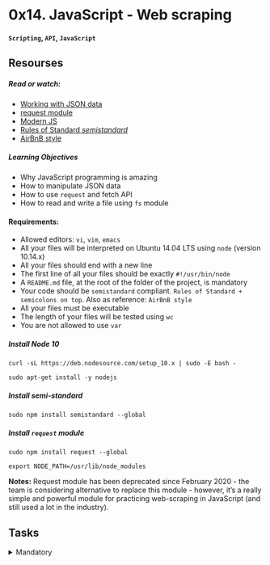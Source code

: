 # 0x14. JavaScript - Web scraping
#### `Scripting`, `API`, `JavaScript`
## Resourses
##### Read or watch:
- [Working with JSON data](https://developer.mozilla.org/en-US/docs/Learn/JavaScript/Objects/JSON)
- [request module](https://github.com/request/request)
- [Modern JS](https://github.com/mbeaudru/modern-js-cheatsheet)
- [Rules of Standard _semistandard_](https://standardjs.com/rules.html)
- [AirBnB style](https://github.com/airbnb/javascript)

##### Learning Objectives
- Why JavaScript programming is amazing
- How to manipulate JSON data
- How to use `request` and fetch API
- How to read and write a file using `fs` module

#### Requirements:
- Allowed editors: `vi`, `vim`, `emacs`
- All your files will be interpreted on Ubuntu 14.04 LTS using `node` (version 10.14.x)
- All your files should end with a new line
- The first line of all your files should be exactly `#!/usr/bin/node`
- A `README.md` file, at the root of the folder of the project, is mandatory
- Your code should be `semistandard` compliant. `Rules of Standard + semicolons on top`. Also as reference: `AirBnB style`
- All your files must be executable
- The length of your files will be tested using `wc`
- You are not allowed to use `var`
##### Install Node 10
```
curl -sL https://deb.nodesource.com/setup_10.x | sudo -E bash -
```
```
sudo apt-get install -y nodejs
```
##### Install semi-standard
```
sudo npm install semistandard --global
```
##### Install `request` module
```
sudo npm install request --global
```
```
export NODE_PATH=/usr/lib/node_modules
```
**Notes:** Request module has been deprecated since February 2020 - the team is considering alternative to replace this module - however, it’s a really simple and powerful module for practicing web-scraping in JavaScript (and still used a lot in the industry).

## Tasks

<details>
  <summary>Mandatory</summary>
    
  <b>0. Readme</b>   
  Write a script that reads and prints the content of a file.
  - The first argument is the file path
  - The content of the file must be read in `utf-8`
  - If an error occurred during the reading, print the error object
  ```
  guillaume@ubuntu:~/0x14$ cat cisfun
  C is super fun!
  guillaume@ubuntu:~/0x14$ ./0-readme.js cisfun
  C is super fun!

  guillaume@ubuntu:~/0x14$ ./0-readme.js doesntexist
  { Error: ENOENT: no such file or directory, open 'doesntexist'
      at Error (native)
    errno: -2,
    code: 'ENOENT',
    syscall: 'open',
    path: 'doesntexist' }
  guillaume@ubuntu:~/0x14$
  ```

  <b>1. Write me</b>  
  Write a script that writes a string to a file.
  - The first argument is the file path
  - The second argument is the string to write
  - The content of the file must be written in utf-8
  - If an error occurred during while writing, print the error object

    ```
    guillaume@ubuntu:~/0x14$ ./1-writeme.js my_file.txt "Python is cool"
    guillaume@ubuntu:~/0x14$ cat my_file.txt ; echo ""
    Python is cool
    guillaume@ubuntu:~/0x14$
    ```
  <b>2. Status code</b>  
  Write a script that display the status code of a `GET` request.
  - The first argument is the URL to request (`GET`)
  - The status code must be printed like this: `code: <status code>`
  - You must use the module `request`
    ```
    guillaume@ubuntu:~/0x14$ ./2-statuscode.js https://alx-intranet.hbtn.io/status
    code: 200
    guillaume@ubuntu:~/0x14$ ./2-statuscode.js https://alx-intranet.hbtn.io/doesnt_exist
    code: 404
    guillaume@ubuntu:~/0x14$
    ```

  <b>3. Star wars movie title</b>  
  Write a script that prints the title of a Star Wars movie where the episode number matches a given integer.
  - The first argument is the movie ID
  - You must use the `Star wars API` with the endpoint `https://swapi-api.alx-tools.com/api/films/:id`
  - You must use the module `request`
    ```
    guillaume@ubuntu:~/0x14$ ./3-starwars_title.js 1
    A New Hope
    guillaume@ubuntu:~/0x14$ ./3-starwars_title.js 5
    Attack of the Clones
    guillaume@ubuntu:~/0x14$
    ```
  <b>4. Star wars Wedge Antilles</b>  
  Write a script that prints the number of movies where the character “Wedge Antilles” is present.
  - The first argument is the API URL of the `Star wars API: https://swapi-api.alx-tools.com/api/films/`
  - Wedge Antilles is character ID `18` - your script must use this ID for filtering the result of the API
  - You must use the module `request`
  - ```
    guillaume@ubuntu:~/0x14$ ./4-starwars_count.js https://swapi-api.alx-tools.com/api/films
    3
    guillaume@ubuntu:~/0x14$
    ```

  <b>5. Loripsum</b>

  Write a script that gets the contents of a webpage and stores it in a file.
  - The first argument is the URL to request
  - The second argument the file path to store the body response
  - The file must be UTF-8 encoded
  - You must use the module request
    ```
    guillaume@ubuntu:~/0x14$ ./5-request_store.js http://loripsum.net/api loripsum
    guillaume@ubuntu:~/0x14$ cat loripsum
    <p>Lorem ipsum dolor sit amet, consectetur adipiscing elit. Haec quo modo conveniant, non sane intellego. Nam memini etiam quae nolo, oblivisci non possum quae volo. Te enim iudicem aequum puto, modo quae dicat ille bene noris. Terram, mihi crede, ea lanx et maria deprimet. Deinde prima illa, quae in congressu solemus: Quid tu, inquit, huc? Hoc etsi multimodis reprehendi potest, tamen accipio, quod dant. </p>

    <p>Ad eos igitur converte te, quaeso. Pudebit te, inquam, illius tabulae, quam Cleanthes sane commode verbis depingere solebat. Sic enim censent, oportunitatis esse beate vivere. Quo studio Aristophanem putamus aetatem in litteris duxisse? Aeque enim contingit omnibus fidibus, ut incontentae sint. Ut aliquid scire se gaudeant? Qui enim existimabit posse se miserum esse beatus non erit. Putabam equidem satis, inquit, me dixisse. </p>

    <p>Duo Reges: constructio interrete. Quid ei reliquisti, nisi te, quoquo modo loqueretur, intellegere, quid diceret? Quis animo aequo videt eum, quem inpure ac flagitiose putet vivere? Illud non continuo, ut aeque incontentae. Illa videamus, quae a te de amicitia dicta sunt. At ille pellit, qui permulcet sensum voluptate. Tamen aberramus a proposito, et, ne longius, prorsus, inquam, Piso, si ista mala sunt, placet. </p>

    <p>Non enim, si omnia non sequebatur, idcirco non erat ortus illinc. Nos cum te, M. Quem si tenueris, non modo meum Ciceronem, sed etiam me ipsum abducas licebit. Apparet statim, quae sint officia, quae actiones. Ergo instituto veterum, quo etiam Stoici utuntur, hinc capiamus exordium. Eadem nunc mea adversum te oratio est. Quid, si etiam iucunda memoria est praeteritorum malorum? Hoc enim constituto in philosophia constituta sunt omnia. </p>
    guillaume@ubuntu:~/0x14$
    ```
  <b>6. How many completed?</b>  
  Write a script that computes the number of tasks completed by user id.
  - The first argument is the API URL: `https://jsonplaceholder.typicode.com/todos`
  - Only print users with completed task
  - You must use the module `request`
    ```
    guillaume@ubuntu:~/0x14$ ./6-completed_tasks.js https://jsonplaceholder.typicode.com/todos
    { '1': 11,
      '2': 8,
      '3': 7,
      '4': 6,
      '5': 12,
      '6': 6,
      '7': 9,
      '8': 11,
      '9': 8,
      '10': 12 }
    guillaume@ubuntu:~/0x14$
    ```
    
</details>
